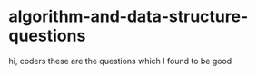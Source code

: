 # algorithm-and-data-structure-questions
hi, coders these are the questions which I found to be good
